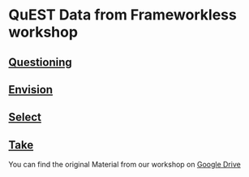 # QuEST Data from Frameworkless workshop

## [Questioning](https://github.com/frameworkless-movement/manifesto/blob/master/QuEST/Question.svg)

## [Envision](https://github.com/frameworkless-movement/manifesto/blob/master/QuEST/Italian/ENVISION.MD)

## [Select](https://github.com/frameworkless-movement/manifesto/blob/QuEST/QuEST/Italian/SELECT.MD)


## [Take](https://docs.google.com/spreadsheets/d/15DaeSvxpRwXG9UFfTagVRSl-JqjqLv_15_UzFeUsiW4/edit?usp=sharing)

You can find the original Material from our workshop on [Google Drive](https://drive.google.com/drive/folders/1toegTODc3ED_YO7ND81MUE4ZtOkqks_m?usp=sharing)